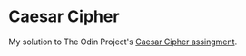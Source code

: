 # Caesar Cipher

My solution to The Odin Project's [Caesar Cipher assingment](https://theodinproject.com/lessons/caesar-cipher).